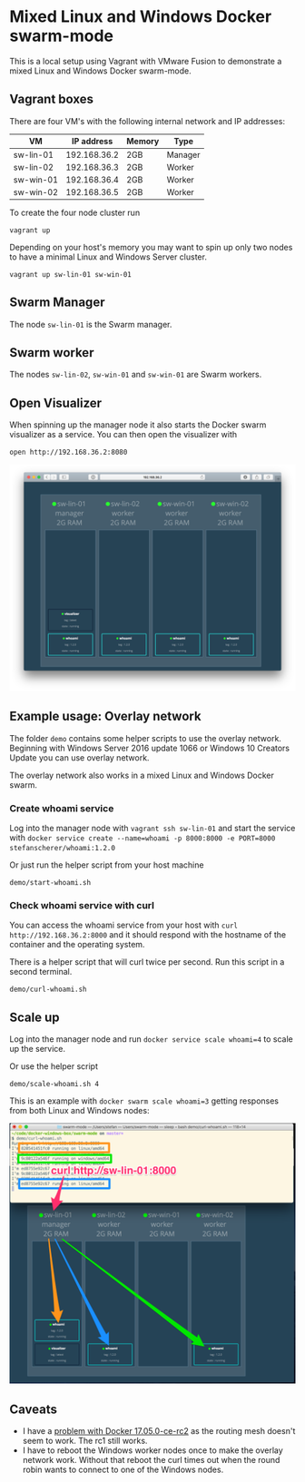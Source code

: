 # Mixed Linux and Windows Docker swarm-mode

This is a local setup using Vagrant with VMware Fusion to demonstrate a mixed Linux and Windows Docker swarm-mode.


## Vagrant boxes

There are four VM's with the following internal network and IP addresses:

| VM        | IP address   | Memory | Type    |
|-----------|--------------|--------|---------|
| sw-lin-01 | 192.168.36.2 | 2GB    | Manager |
| sw-lin-02 | 192.168.36.3 | 2GB    | Worker  |
| sw-win-01 | 192.168.36.4 | 2GB    | Worker  |
| sw-win-02 | 192.168.36.5 | 2GB    | Worker  |

To create the four node cluster run

```
vagrant up
```

Depending on your host's memory you may want to spin up only two nodes to have a minimal Linux and Windows Server cluster.

```
vagrant up sw-lin-01 sw-win-01
```


## Swarm Manager

The node `sw-lin-01` is the Swarm manager.

## Swarm worker

The nodes `sw-lin-02`, `sw-win-01` and `sw-win-01` are Swarm workers.

## Open Visualizer

When spinning up the manager node it also starts the Docker swarm visualizer as a service. You can then open the visualizer with

```
open http://192.168.36.2:8080
```

![mixed Linux and Windows Docker swarm](images/mixed-swarm.png)

## Example usage: Overlay network

The folder `demo` contains some helper scripts to use the overlay network. Beginning with Windows Server 2016 update 1066 or Windows 10 Creators Update you can use overlay network.

The overlay network also works in a mixed Linux and Windows Docker swarm.

### Create whoami service

Log into the manager node with `vagrant ssh sw-lin-01` and start the service with `docker service create --name=whoami -p 8000:8000 -e PORT=8000 stefanscherer/whoami:1.2.0`

Or just run the helper script from your host machine

```
demo/start-whoami.sh
```

### Check whoami service with curl

You can access the whoami service from your host with `curl http://192.168.36.2:8000` and it should respond with the hostname of the container and the operating system.

There is a helper script that will curl twice per second. Run this script in a second terminal.

```
demo/curl-whoami.sh
```

## Scale up

Log into the manager node and run `docker service scale whoami=4` to scale up the service.

Or use the helper script

```
demo/scale-whoami.sh 4
```


This is an example with `docker swarm scale whoami=3` getting responses from both Linux and Windows nodes:

![Overlay network](images/overlay-network.png)

## Caveats

- I have a [problem with Docker 17.05.0-ce-rc2](https://github.com/moby/moby/issues/32918) as the routing mesh doesn't seem to work. The rc1 still works.
- I have to reboot the Windows worker nodes once to make the overlay network work. Without that reboot the curl times out when the round robin wants to connect to one of the Windows nodes.
